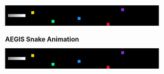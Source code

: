 ![Custom Snake Game](https://raw.githubusercontent.com/sangokp/sangokp/output/custom_snake.gif)
 ## AEGIS Snake Animation  

![AEGIS Snake](./custom_snake.gif)
